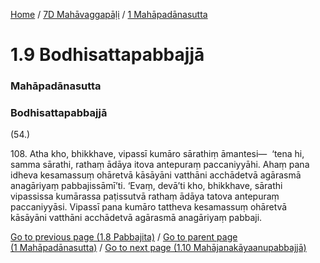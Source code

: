 
[Home](/) / [7D Mahāvaggapāḷi](../../7D.md) / [1 Mahāpadānasutta](../1.md)

# 1.9 Bodhisattapabbajjā

### Mahāpadānasutta

### Bodhisattapabbajjā

(54.)

108\. Atha kho, bhikkhave, vipassī kumāro sārathiṃ āmantesi—  ‘tena hi, samma sārathi, rathaṃ ādāya itova antepuraṃ paccaniyyāhi. Ahaṃ pana idheva kesamassuṃ ohāretvā kāsāyāni vatthāni acchādetvā agārasmā anagāriyaṃ pabbajissāmī’ti. ‘Evaṃ, devā’ti kho, bhikkhave, sārathi vipassissa kumārassa paṭissutvā rathaṃ ādāya tatova antepuraṃ paccaniyyāsi. Vipassī pana kumāro tattheva kesamassuṃ ohāretvā kāsāyāni vatthāni acchādetvā agārasmā anagāriyaṃ pabbaji.

[Go to previous page (1.8 Pabbajita)](1.8.md) / [Go to parent page (1 Mahāpadānasutta)](../1.md) / [Go to next page (1.10 Mahājanakāyaanupabbajjā)](1.10.md)


